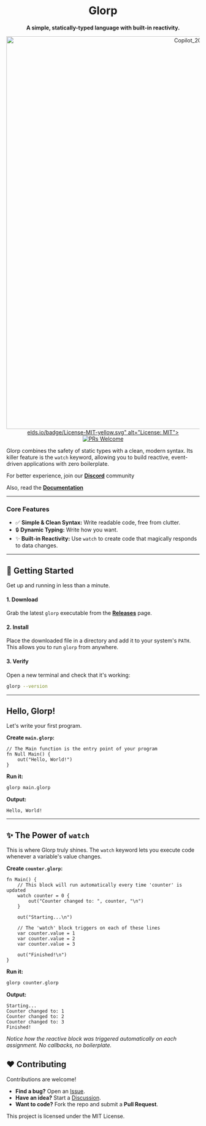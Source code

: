 <div align="center">

# Glorp

**A simple, statically-typed language with built-in reactivity.**

<p>
  <a href="https://opensource.org/licenses/MIT">
    <img src="https://img.shi<img width="1024" height="1024" alt="Copilot_20250710_171719" src="https://github.com/user-attachments/assets/638fd828-7c5e-4934-ad86-4b30f0790d3e" />
elds.io/badge/License-MIT-yellow.svg" alt="License: MIT">
  </a>
  <a href="CONTRIBUTING.md">
    <img src="https://img.shields.io/badge/PRs-welcome-brightgreen.svg" alt="PRs Welcome">
  </a>
</p>

</div>

Glorp combines the safety of static types with a clean, modern syntax. Its killer feature is the `watch` keyword, allowing you to build reactive, event-driven applications with zero boilerplate.

For better experience, join our [**Discord**](https://discord.gg/nbNMvvc9) community

Also, read the [**Documentation**](https://glorp.readthedocs.io/en/latest/)

---

### Core Features

-   ✅ **Simple & Clean Syntax:** Write readable code, free from clutter.
-   🔒 **Dynamic Typing:** Write how you want.
-   ✨ **Built-in Reactivity:** Use `watch` to create code that magically responds to data changes.

---

## 🚀 Getting Started

Get up and running in less than a minute.

#### 1. Download

Grab the latest `glorp` executable from the [**Releases**](https://github.com/LecSUSOff/glorp/releases) page.

#### 2. Install

Place the downloaded file in a directory and add it to your system's `PATH`. This allows you to run `glorp` from anywhere.

#### 3. Verify

Open a new terminal and check that it's working:
```bash
glorp --version
```

---

## Hello, Glorp!

Let's write your first program.

**Create `main.glorp`:**
```glorp
// The Main function is the entry point of your program
fn Null Main() {
    out("Hello, World!")
}
```

**Run it:**
```bash
glorp main.glorp
```

**Output:**
```
Hello, World!
```

---

## ✨ The Power of `watch`

This is where Glorp truly shines. The `watch` keyword lets you execute code whenever a variable's value changes.

**Create `counter.glorp`:**
```glorp
fn Main() {
    // This block will run automatically every time 'counter' is updated
    watch counter = 0 {
        out("Counter changed to: ", counter, "\n")
    }

    out("Starting...\n")

    // The 'watch' block triggers on each of these lines
    var counter.value = 1
    var counter.value = 2
    var counter.value = 3

    out("Finished!\n")
}
```

**Run it:**
```bash
glorp counter.glorp
```

**Output:**
```
Starting...
Counter changed to: 1
Counter changed to: 2
Counter changed to: 3
Finished!
```
*Notice how the reactive block was triggered automatically on each assignment. No callbacks, no boilerplate.*

## ❤️ Contributing

Contributions are welcome!

-   **Find a bug?** Open an [Issue](https://github.com/LecSUSOff/glorp/issues).
-   **Have an idea?** Start a [Discussion](https://github.com/LecSUSOff/glorp/discussions).
-   **Want to code?** Fork the repo and submit a **Pull Request**.

This project is licensed under the MIT License.
